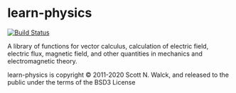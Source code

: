 # learn-physics

[![Build Status](https://travis-ci.org/walck/learn-physics.svg?branch=master)](https://travis-ci.org/walck/learn-physics)

A library of functions for vector calculus, calculation of electric
field, electric flux, magnetic field, and other quantities in
mechanics and electromagnetic theory.

learn-physics is copyright &copy; 2011-2020 Scott N. Walck, and released to the public under the terms of the BSD3 License
